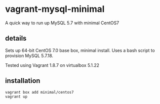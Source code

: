 # vagrant-mysql-minimal

A quick way to run up MySQL 5.7 with minimal CentOS7

## details

Sets up 64-bit CentOS 7.0 base box, minimal install. Uses a bash script to provision MySQL 5.7.18.

Tested using Vagrant 1.8.7 on virtualbox 5.1.22

## installation

```
vagrant box add minimal/centos7
vagrant up
```



